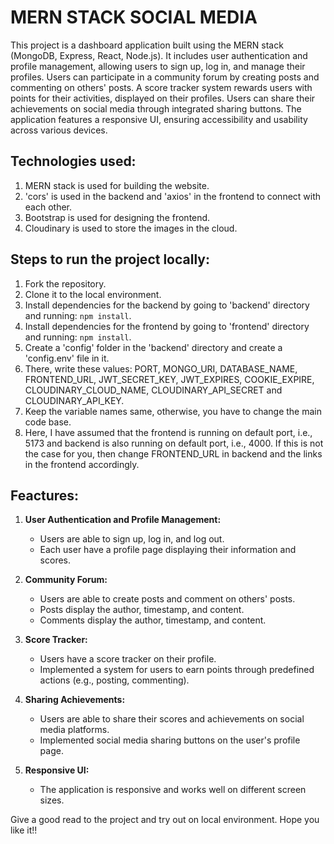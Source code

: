 # MERN STACK SOCIAL MEDIA

This project is a dashboard application built using the MERN stack (MongoDB, Express, React, Node.js). It includes user authentication and profile management, allowing users to sign up, log in, and manage their profiles. Users can participate in a community forum by creating posts and commenting on others' posts. A score tracker system rewards users with points for their activities, displayed on their profiles. Users can share their achievements on social media through integrated sharing buttons. The application features a responsive UI, ensuring accessibility and usability across various devices.

## Technologies used:
1. MERN stack is used for building the website.
2. 'cors' is used in the backend and 'axios' in the frontend to connect with  each other.
3. Bootstrap is used for designing the frontend.
4. Cloudinary is used to store the images in the cloud.

## Steps to run the project locally:
1. Fork the repository.
2. Clone it to the local environment.
3. Install dependencies for the backend by going to 'backend' directory and running: `npm install`.
4. Install dependencies for the frontend by going to 'frontend' directory and running: `npm install`.
5. Create a 'config' folder in the 'backend' directory and create a 'config.env' file in it.
6. There, write these values: PORT, MONGO_URI, DATABASE_NAME, FRONTEND_URL, JWT_SECRET_KEY, JWT_EXPIRES, COOKIE_EXPIRE, CLOUDINARY_CLOUD_NAME, CLOUDINARY_API_SECRET and CLOUDINARY_API_KEY.
7. Keep the variable names same, otherwise, you have to change the main code base.
8. Here, I have assumed that the frontend is running on default port, i.e., 5173 and backend is also running on default port, i.e., 4000. If this is not the case for you, then change FRONTEND_URL in backend and the links in the frontend accordingly.

## Feactures:
1. **User Authentication and Profile Management:**
   - Users are able to sign up, log in, and log out.
   - Each user have a profile page displaying their information and scores.

2. **Community Forum:**
   - Users are able to create posts and comment on others' posts.
   - Posts display the author, timestamp, and content.
   - Comments display the author, timestamp, and content.

3. **Score Tracker:**
   - Users have a score tracker on their profile.
   - Implemented a system for users to earn points through predefined actions (e.g., posting, commenting).

4. **Sharing Achievements:**
   - Users are able to share their scores and achievements on social media platforms.
   - Implemented social media sharing buttons on the user's profile page.

5. **Responsive UI:**
   - The application is responsive and works well on different screen sizes.

Give a good read to the project and try out on local environment. Hope you like it!! 
